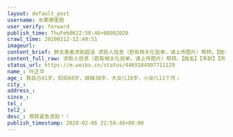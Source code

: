 ```yaml
---
layout: default_post
username: 水果哪里跑
user_verify: forward
publish_time: ThuFeb0622:58:46+08002020
crawl_time: 20200212-12:40:51
imageurl: 
content_brief: 肺炎患者求助超话 求助人信息（若有相关化验单，请上传图片）帮转。【姓名】【年龄】【所在城市】【所在小区、社区】【患病时间】【联系方式】【其他紧急联系人】【病情描述】帮转：紧急求助！！【姓名】叶正华【年龄】我自己41岁，妈妈68岁，妹妹38岁，大女儿10岁，小女儿11个月；【 ...全文
content_full_raw: 求助人信息（若有相关化验单，请上传图片）帮转。【姓名】【年龄】【所在城市】【所在小区、社区】【患病时间】【联系方式】【其他紧急联系人】【病情描述】帮转：紧急求助！！【姓名】叶正华【年龄】我自己41岁，妈妈68岁，妹妹38岁，大女儿10岁，小女儿11个月；【联系电话】●●●【地址】武汉市武昌区三层楼融侨华府10栋三单元1202【详情】我们家岳父岳母23日发病，送医院后，岳母已于2月1日不治身故，我老婆1月26日发病，已于2月1日住进七医院，至今仍尚未脱离生命危险，亟待转入危重病房；现在我家里还有三个大人，我和我妈，还有我妹，两个小孩：我的大女儿和小女儿，我们三个大人也全部被感染了，已经无法照顾小孩了，三个大人拍的CT结果，都有双肺感染，基本确诊！只等核酸结果，现亟待入院治疗！！恳请大家尽快伸出援手，拯救这个深陷危机的家庭！！！谢谢大家帮转！我武汉同事的老同事。一个家庭啊，还有两个小孩，求求大家，帮帮他们！！#线上肺炎患者求助专区#
status_url: https://m.weibo.cn/status/4469104997711129
name_: 叶正华
age_: 我自己41岁，妈妈68岁，妹妹38岁，大女儿10岁，小女儿11个月；
city_: 
address_: 
since_: 
tel_: 
tel2_: 
desc_: 帮转紧急求助！！
publish_timestamp: 2020-02-06 22:58:46+08:00
---
```

